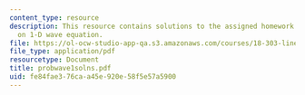 ```yaml
---
content_type: resource
description: This resource contains solutions to the assigned homework problems based
  on 1-D wave equation.
file: https://ol-ocw-studio-app-qa.s3.amazonaws.com/courses/18-303-linear-partial-differential-equations-fall-2006/fe84fae376caa45e920e58f5e57a5900_probwave1solns.pdf
file_type: application/pdf
resourcetype: Document
title: probwave1solns.pdf
uid: fe84fae3-76ca-a45e-920e-58f5e57a5900
---
```

